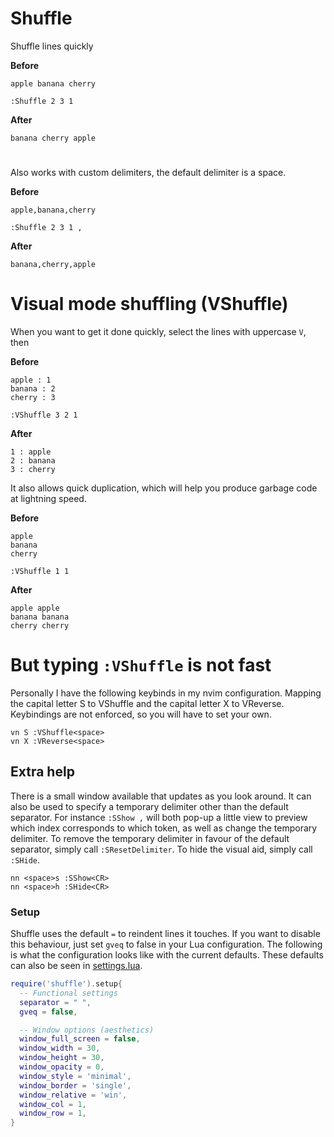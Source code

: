 # Shuffle

Shuffle lines quickly

**Before**
```
apple banana cherry
```

`:Shuffle 2 3 1`

**After**
```
banana cherry apple
```

#

Also works with custom delimiters, the default delimiter is a space.

**Before**
```
apple,banana,cherry
```

`:Shuffle 2 3 1 ,`

**After**
```
banana,cherry,apple
```

# Visual mode shuffling (VShuffle)

When you want to get it done quickly, select the lines with uppercase `V`, then

**Before**
```
apple : 1
banana : 2
cherry : 3
```

`:VShuffle 3 2 1`

**After**
```
1 : apple
2 : banana
3 : cherry
```

It also allows quick duplication, which will help you produce garbage code at
lightning speed.

**Before**
```
apple
banana
cherry
```

`:VShuffle 1 1`

**After**
```
apple apple
banana banana
cherry cherry
```

# But typing `:VShuffle` is not fast

Personally I have the following keybinds in my nvim configuration. Mapping the
capital letter S to VShuffle and the capital letter X to VReverse. Keybindings
are not enforced, so you will have to set your own.

```vim
vn S :VShuffle<space>
vn X :VReverse<space>
```

## Extra help

There is a small window available that updates as you look around. It can also
be used to specify a temporary delimiter other than the default separator. For
instance `:SShow ,` will both pop-up a little view to preview which index
corresponds to which token, as well as change the temporary delimiter. To
remove the temporary delimiter in favour of the default separator, simply call
`:SResetDelimiter`.  To hide the visual aid, simply call `:SHide`.

```vim
nn <space>s :SShow<CR>
nn <space>h :SHide<CR>
```

### Setup

Shuffle uses the default `=` to reindent lines it touches.  If you want to
disable this behaviour, just set `gveq` to false in your Lua configuration.
The following is what the configuration looks like with the current defaults.
These defaults can also be seen in [settings.lua](lua/shuffle/settings.lua).

```lua
require('shuffle').setup{
  -- Functional settings
  separator = " ",
  gveq = false,

  -- Window options (aesthetics)
  window_full_screen = false,
  window_width = 30,
  window_height = 30,
  window_opacity = 0,
  window_style = 'minimal',
  window_border = 'single',
  window_relative = 'win',
  window_col = 1,
  window_row = 1,
}
```

#
